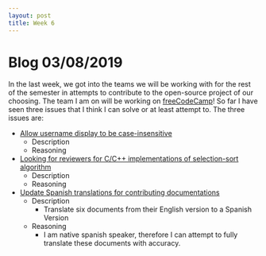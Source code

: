```yaml
---
layout: post
title: Week 6
---
```


# Blog 03/08/2019

In the last week, we got into the teams we will be working with for the rest of the semester in attempts to contribute to 
the open-source project of our choosing. The team I am on will be working on [freeCodeCamp](https://github.com/freeCodeCamp/freeCodeCamp)! So far I have seen three issues that I think I can solve or at least
attempt to. The three issues are:

- [Allow username display to be case-insensitive](https://github.com/freeCodeCamp/freeCodeCamp/issues/35525)
  - Description
  - Reasoning
- [Looking for reviewers for C/C++ implementations of selection-sort algorithm](https://github.com/freeCodeCamp/freeCodeCamp/issues/35391)
  - Description
  - Reasoning
- [Update Spanish translations for contributing documentations](https://github.com/freeCodeCamp/freeCodeCamp/issues/18307)
  - Description
    - Translate six documents from their English version to a Spanish Version
  - Reasoning
    - I am native spanish speaker, therefore I can attempt to fully translate these documents with accuracy.
